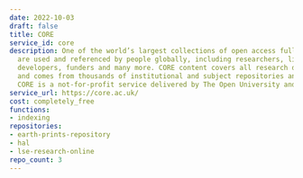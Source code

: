 ```yaml
---
date: 2022-10-03
draft: false
title: CORE
service_id: core
description: One of the world’s largest collections of open access full texts, which
  are used and referenced by people globally, including researchers, libraries, software
  developers, funders and many more. CORE content covers all research disciplines
  and comes from thousands of institutional and subject repositories and journals.
  CORE is a not-for-profit service delivered by The Open University and Jisc.
service_url: https://core.ac.uk/
cost: completely_free
functions:
- indexing
repositories:
- earth-prints-repository
- hal
- lse-research-online
repo_count: 3
---
```



